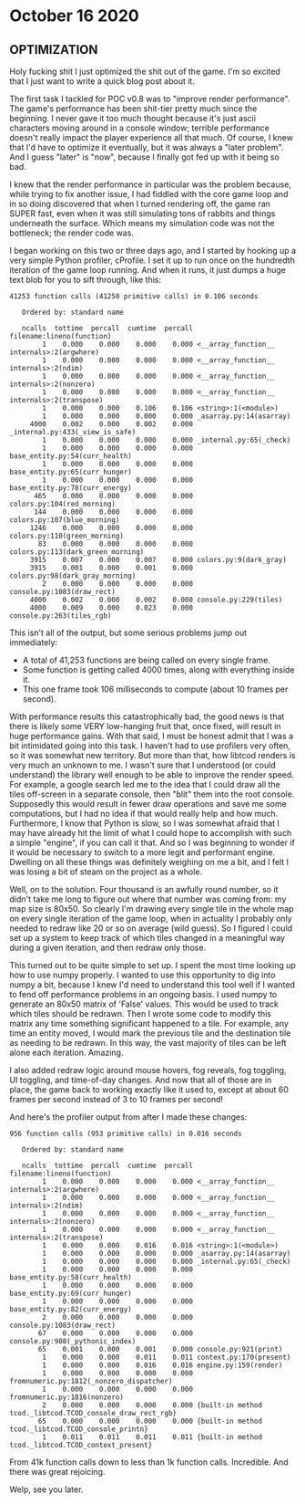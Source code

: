 # October 16 2020
## OPTIMIZATION
Holy fucking shit I just optimized the shit out of the game. I'm so excited that I just want to write a quick blog post about it.

The first task I tackled for POC v0.8 was to "improve render performance". The game's performance has been shit-tier pretty much since the beginning. I never gave it too much thought because it's just ascii characters moving around in a console window; terrible performance doesn't really impact the player experience all that much. Of course, I knew that I'd have to optimize it eventually, but it was always a "later problem". And I guess "later" is "now", because I finally got fed up with it being so bad.

I knew that the render performance in particular was the problem because, while trying to fix another issue, I had fiddled with the core game loop and in so doing discovered that when I turned rendering off, the game ran SUPER fast, even when it was still simulating tons of rabbits and things underneath the surface. Which means my simulation code was not the bottleneck; the render code was.

I began working on this two or three days ago, and I started by hooking up a very simple Python profiler, cProfile. I set it up to run once on the hundredth iteration of the game loop running. And when it runs, it just dumps a huge text blob for you to sift through, like this:

```
41253 function calls (41250 primitive calls) in 0.106 seconds

   Ordered by: standard name

   ncalls  tottime  percall  cumtime  percall filename:lineno(function)
        1    0.000    0.000    0.000    0.000 <__array_function__ internals>:2(argwhere)
        1    0.000    0.000    0.000    0.000 <__array_function__ internals>:2(ndim)
        1    0.000    0.000    0.000    0.000 <__array_function__ internals>:2(nonzero)
        1    0.000    0.000    0.000    0.000 <__array_function__ internals>:2(transpose)
        1    0.000    0.000    0.106    0.106 <string>:1(<module>)
        1    0.000    0.000    0.000    0.000 _asarray.py:14(asarray)
     4000    0.002    0.000    0.002    0.000 _internal.py:433(_view_is_safe)
        1    0.000    0.000    0.000    0.000 _internal.py:65(_check)
        1    0.000    0.000    0.000    0.000 base_entity.py:54(curr_health)
        1    0.000    0.000    0.000    0.000 base_entity.py:65(curr_hunger)
        1    0.000    0.000    0.000    0.000 base_entity.py:78(curr_energy)
      465    0.000    0.000    0.000    0.000 colors.py:104(red_morning)
      144    0.000    0.000    0.000    0.000 colors.py:107(blue_morning)
     1246    0.000    0.000    0.000    0.000 colors.py:110(green_morning)
       83    0.000    0.000    0.000    0.000 colors.py:113(dark_green_morning)
     3915    0.007    0.000    0.007    0.000 colors.py:9(dark_gray)
     3915    0.001    0.000    0.001    0.000 colors.py:98(dark_gray_morning)
        2    0.000    0.000    0.000    0.000 console.py:1083(draw_rect)
     4000    0.002    0.000    0.002    0.000 console.py:229(tiles)
     4000    0.009    0.000    0.023    0.000 console.py:263(tiles_rgb)
```

This isn't all of the output, but some serious problems jump out immediately:
* A total of 41,253 functions are being called on every single frame.
* Some function is getting called 4000 times, along with everything inside it.
* This one frame took 106 milliseconds to compute (about 10 frames per second).

With performance results this catastrophically bad, the good news is that there is likely some VERY low-hanging fruit that, once fixed, will result in huge performance gains. With that said, I must be honest admit that I was a bit intimidated going into this task. I haven't had to use profilers very often, so it was somewhat new territory. But more than that, how libtcod renders is very much an unknown to me. I wasn't sure that I understood (or could understand) the library well enough to be able to improve the render speed. For example, a google search led me to the idea that I could draw all the tiles off-screen in a separate console, then "blit" them into the root console. Supposedly this would result in fewer draw operations and save me some computations, but I had no idea if that would really help and how much. Furthermore, I know that Python is slow, so I was somewhat afraid that I may have already hit the limit of what I could hope to accomplish with such a simple "engine", if you can call it that. And so I was beginning to wonder if it would be necessary to switch to a more legit and performant engine. Dwelling on all these things was definitely weighing on me a bit, and I felt I was losing a bit of steam on the project as a whole.

Well, on to the solution. Four thousand is an awfully round number, so it didn't take me long to figure out where that number was coming from: my map size is 80x50. So clearly I'm drawing every single tile in the whole map on every single iteration of the game loop, when in actuality I probably only needed to redraw like 20 or so on average (wild guess). So I figured I could set up a system to keep track of which tiles changed in a meaningful way during a given iteration, and then redraw only those.

This turned out to be quite simple to set up. I spent the most time looking up how to use numpy properly. I wanted to use this opportunity to dig into numpy a bit, because I knew I'd need to understand this tool well if I wanted to fend off performance problems in an ongoing basis. I used numpy to generate an 80x50 matrix of 'False' values. This would be used to track which tiles should be redrawn. Then I wrote some code to modify this matrix any time something significant happened to a tile. For example, any time an entity moved, I would mark the previous tile and the destination tile as needing to be redrawn. In this way, the vast majority of tiles can be left alone each iteration. Amazing.

I also added redraw logic around mouse hovers, fog reveals, fog toggling, UI toggling, and time-of-day changes. And now that all of those are in place, the game back to working exactly like it used to, except at about 60 frames per second instead of 3 to 10 frames per second!

And here's the profiler output from after I made these changes:

```
956 function calls (953 primitive calls) in 0.016 seconds

   Ordered by: standard name

   ncalls  tottime  percall  cumtime  percall filename:lineno(function)
        1    0.000    0.000    0.000    0.000 <__array_function__ internals>:2(argwhere)
        1    0.000    0.000    0.000    0.000 <__array_function__ internals>:2(ndim)
        1    0.000    0.000    0.000    0.000 <__array_function__ internals>:2(nonzero)
        1    0.000    0.000    0.000    0.000 <__array_function__ internals>:2(transpose)
        1    0.000    0.000    0.016    0.016 <string>:1(<module>)
        1    0.000    0.000    0.000    0.000 _asarray.py:14(asarray)
        1    0.000    0.000    0.000    0.000 _internal.py:65(_check)
        1    0.000    0.000    0.000    0.000 base_entity.py:58(curr_health)
        1    0.000    0.000    0.000    0.000 base_entity.py:69(curr_hunger)
        1    0.000    0.000    0.000    0.000 base_entity.py:82(curr_energy)
        2    0.000    0.000    0.000    0.000 console.py:1083(draw_rect)
       67    0.000    0.000    0.000    0.000 console.py:908(_pythonic_index)
       65    0.001    0.000    0.001    0.000 console.py:921(print)
        1    0.000    0.000    0.011    0.011 context.py:170(present)
        1    0.000    0.000    0.016    0.016 engine.py:159(render)
        1    0.000    0.000    0.000    0.000 fromnumeric.py:1812(_nonzero_dispatcher)
        1    0.000    0.000    0.000    0.000 fromnumeric.py:1816(nonzero)
        2    0.000    0.000    0.000    0.000 {built-in method tcod._libtcod.TCOD_console_draw_rect_rgb}
       65    0.000    0.000    0.000    0.000 {built-in method tcod._libtcod.TCOD_console_printn}
        1    0.011    0.011    0.011    0.011 {built-in method tcod._libtcod.TCOD_context_present}
```

From 41k function calls down to less than 1k function calls. Incredible. And there was great rejoicing.

Welp, see you later.